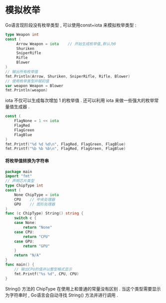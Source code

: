 # 模拟枚举

Go语言现阶段没有枚举类型 , 可以使用const+iota 来模拟枚举类型 :

```go
type Weapon int
const (
     Arrow Weapon = iota    // 开始生成枚举值,默认为0
     Shuriken
     SniperRifle
     Rifle
     Blower
)
// 输出所有枚举值
fmt.Println(Arrow, Shuriken, SniperRifle, Rifle, Blower)
// 使用枚举类型并赋初值
var weapon Weapon = Blower
fmt.Println(weapon)
```

iota 不仅可以生成每次增加 1 的枚举值 . 还可以利用 iota 来做一些强大的枚举常量值生成器 .

```go
const (
    FlagNone = 1 << iota
    FlagRed
    FlagGreen
    FlagBlue
)
fmt.Printf("%d %d %d\n", FlagRed, FlagGreen, FlagBlue)
fmt.Printf("%b %b %b\n", FlagRed, FlagGreen, FlagBlue)
```

#### 将枚举值转换为字符串

```go
package main
import "fmt"
// 声明芯片类型
type ChipType int
const (
    None ChipType = iota
    CPU    // 中央处理器
    GPU    // 图形处理器
)
func (c ChipType) String() string {
    switch c {
    case None:
        return "None"
    case CPU:
        return "CPU"
    case GPU:
        return "GPU"
    }
    return "N/A"
}
func main() {
    // 输出CPU的值并以整型格式显示
    fmt.Printf("%s %d", CPU, CPU)
}
```

String\(\) 方法的 ChipType 在使用上和普通的常量没有区别 . 当这个类型需要显示为字符串时 , Go语言会自动寻找 String\(\) 方法并进行调用 . 

